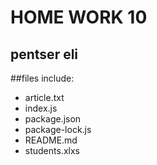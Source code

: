 # HOME WORK 10
## pentser eli 


##files include:
- article.txt
- index.js
- package.json
- package-lock.js
- README.md
- students.xlxs
